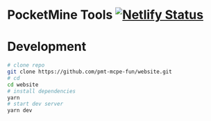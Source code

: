 # PocketMine Tools [![Netlify Status](https://api.netlify.com/api/v1/badges/7941e050-e054-4f72-b5be-d12b2ee5fb7c/deploy-status)](https://app.netlify.com/sites/pocketmine-tools/deploys)
# Development
```sh
# clone repo
git clone https://github.com/pmt-mcpe-fun/website.git
# cd
cd website
# install dependencies
yarn
# start dev server
yarn dev
```
